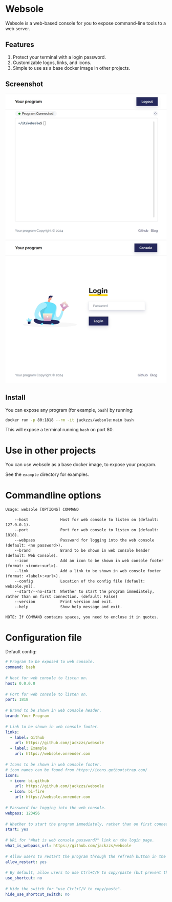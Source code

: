 # Websole

Websole is a web-based console for you to expose command-line tools to a web server.

## Features

1. Protect your terminal with a login password.
2. Customizable logos, links, and icons.
3. Simple to use as a base docker image in other projects.

## Screenshot

<img src="https://github.com/jackzzs/websole/raw/main/images/example_console.png" alt="console page" width="600"/>

<img src="https://github.com/jackzzs/websole/raw/main/images/example_login.png" alt="login page" width="600"/>

## Install

You can expose any program (for example, `bash`) by running:

```bash
docker run -p 80:1818 --rm -it jackzzs/websole:main bash
```

This will expose a terminal running `bash` on port 80.

# Use in other projects

You can use websole as a base docker image, to expose your program.

See the `example` directory for examples.

# Commandline options

```
Usage: websole [OPTIONS] COMMAND

    --host              Host for web console to listen on (default: 127.0.0.1).
    --port              Port for web console to listen on (default: 1818).
    --webpass           Password for logging into the web console (default: <no password>).
    --brand             Brand to be shown in web console header (default: Web Console).
    --icon              Add an icon to be shown in web console footer (format: <icon>:<url>).
    --link              Add a link to be shown in web console footer (format: <label>:<url>).
    --config            Location of the config file (default: websole.yml).
    --start/--no-start  Whether to start the program immediately, rather than on first connection. (default: False)
    --version           Print version and exit.
    --help              Show help message and exit.

NOTE: If COMMAND contains spaces, you need to enclose it in quotes.
```

# Configuration file

Default config:
```yaml
# Program to be exposed to web console.
command: bash

# Host for web console to listen on.
host: 0.0.0.0

# Port for web console to listen on.
port: 1818

# Brand to be shown in web console header.
brand: Your Program

# Link to be shown in web console footer.
links:
  - label: Github
    url: https://github.com/jackzzs/websole
  - label: Example
    url: https://websole.onrender.com

# Icons to be shown in web console footer.
# icon names can be found from https://icons.getbootstrap.com/
icons:
  - icon: bi-github
    url: https://github.com/jackzzs/websole
  - icon: bi-fire
    url: https://websole.onrender.com

# Password for logging into the web console.
webpass: 123456

# Whether to start the program immediately, rather than on first connection.
start: yes

# URL for "What is web console password?" link on the login page.
what_is_webpass_url: https://github.com/jackzzs/websole

# Allow users to restart the program through the refresh button in the upper right corner of the console.
allow_restart: yes

# By default, allow users to use Ctrl+C/V to copy/paste (but prevent the shortcut key from reaching the program).
use_shortcut: no

# Hide the switch for "use Ctrl+C/V to copy/paste".
hide_use_shortcut_switch: no
```
